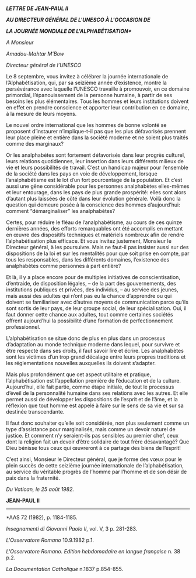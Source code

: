 ***LETTRE DE JEAN-PAUL II***

***AU DIRECTEUR GÉNÉRAL DE L'UNESCO À L'OCCASION DE***

***LA JOURNÉE MONDIALE DE L'ALPHABÉTISATION\****

*A Monsieur*

*Amadou-Mahtar M’Bow*

*Directeur général de l’UNESCO*

Le 8 septembre, vous invitez à célébrer la journée internationale de l’Alphabétisation, qui, par sa seizième année d’existence, montre la persévérance avec laquelle l’UNESCO travaille à promouvoir, en ce domaine primordial, l’épanouissement de la personne humaine, à partir de ses besoins les plus élémentaires. Tous les hommes et leurs institutions doivent en effet en prendre conscience et apporter leur contribution en ce domaine, à la mesure de leurs moyens.

Le nouvel ordre international que les hommes de bonne volonté se proposent d’instaurer n’implique-t-il pas que les plus défavorisés prennent leur place pleine et entière dans la société moderne et ne soient plus traités comme des marginaux?

Or les analphabètes sont fortement défavorisés dans leur progrès culturel, leurs relations quotidiennes, leur insertion dans leurs différents milieux de vie et leurs possibilités de travail. C’est un handicap majeur pour l’ensemble de la société dans les pays en voie de développement, lorsque l’analphabétisme est le lot d’un fort pourcentage de la population. Et c’est aussi une gêne considérable pour les personnes analphabètes elles-mêmes et leur entourage, dans les pays de plus grande prospérité: elles sont alors d’autant plus laissées de côté dans leur évolution générale. Voilà donc la question qui demeure posée à la conscience des hommes d’aujourd’hui: comment “démarginaliser” les analphabètes?

Certes, pour réduire le fléau de l’analphabétisme, au cours de ces quinze dernières années, des efforts remarquables ont été accomplis en mettant en œuvre des dispositifs techniques et matériels nombreux afin de rendre l’alphabétisation plus efficace. Et vous invitez justement, Monsieur le Directeur général, à les poursuivre. Mais ne faut-il pas insister aussi sur des dispositions de la loi et sur les mentalités pour que soit prise en compte, par tous les responsables, dans les différents domaines, l’existence des analphabètes comme personnes à part entière?

Et là, il y a place encore pour de multiples initiatives de conscientisation, d’entraide, de disposition légales, – de la part des gouvernements, des institutions publiques et privées, des individus, – au service des jeunes, mais aussi des adultes qui n’ont pas eu la chance d’apprendre ou qui doivent se familiariser avec d’autres moyens de communication parce qu’ils sont sortis de leur pays, de leur groupe social, de leur spécialisation. Oui, il faut donner cette chance aux adultes, tout comme certaines sociétés offrent aujourd’hui la possibilité d’une formation de perfectionnement professionnel.

L’alphabétisation se situe donc de plus en plus dans un processus d’adaptation au monde technique moderne dans lequel, pour survivre et être respecté dans ses droits, il faut savoir lire et écrire. Les analphabètes sont les victimes d’un trop grand décalage entre leurs propres traditions et les réglementations nouvelles auxquelles ils doivent s’adapter.

Mais plus profondément que cet aspect utilitaire et pratique, l’alphabétisation est l’appellation première de l’éducation et de la culture. Aujourd’hui, elle fait partie, comme étape initiale, de tout le processus d’éveil de la personnalité humaine dans ses relations avec les autres. Et elle permet aussi de développer les dispositions de l’esprit et de l’âme, et la réflexion que tout homme est appelé à faire sur le sens de sa vie et sur sa destinée transcendante.

Il faut donc souhaiter qu’elle soit considérée, non plus seulement comme un type d’assistance pour marginalisés, mais comme un devoir naturel de justice. Et comment n’y seraient-ils pas sensibles au premier chef, ceux dont la religion fait un devoir d’être solidaire de tout frère désavantagé? Que Dieu bénisse tous ceux qui œuvreront à ce partage des biens de l’esprit!

C’est ainsi, Monsieur le Directeur général, que je forme des vœux pour le plein succès de cette seizième journée internationale de l’alphabétisation, au service du véritable progrès de l’homme par l’homme et de son désir de paix dans la fraternité.

*Du Vatican, le 25 août 1982.*

**JEAN-PAUL II**

* * *

\*AAS 72 (1982), p. 1184-1185.

*Insegnamenti di Giovanni Paolo II*, vol. V, 3 p. 281-283.

*L'Osservatore Romano* 10.9.1982 p.1.

*L'Osservatore Romano. Edition hebdomadaire en langue française* n. 38 p.2.

*La Documentation Catholique* n.1837 p.854-855.